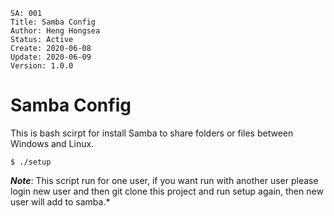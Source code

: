 ```
SA: 001
Title: Samba Config
Author: Heng Hongsea
Status: Active
Create: 2020-06-08
Update: 2020-06-09
Version: 1.0.0
```

# Samba Config

This is bash scirpt for install Samba to share folders or files between Windows and Linux.

```console
$ ./setup
```
***Note***: This script run for one user, if you want run with another user please login new user and then git clone this project and run setup again, then new user will add to samba.*


